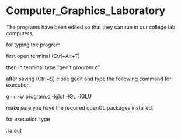 # Computer_Graphics_Laboratory

The programs have been edited so that they can run in our college lab computers.

for typing the program

first open terminal (Ctrl+Alt+T)

then in terminal type "gedit program.c"

after saving (Ctrl+S) close gedit and type the following command for execution.

g++ -w  program.c -lglut -lGL -lGLU

make sure you have the required openGL packages installed.

for execution type

./a.out
